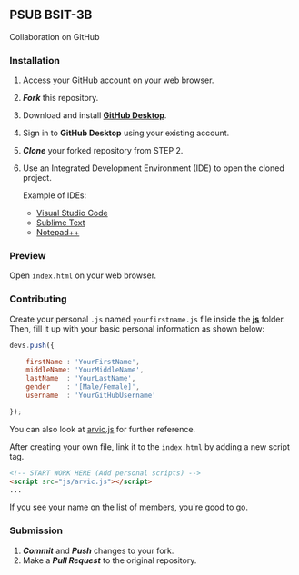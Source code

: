 ## PSUB BSIT-3B
Collaboration on GitHub

### Installation
1. Access your GitHub account on your web browser.
2. ***Fork*** this repository.
3. Download and install [**GitHub Desktop**](https://desktop.github.com/).
4. Sign in to <b>GitHub Desktop</b> using your existing account.
5. ***Clone*** your forked repository from STEP 2.
6. Use an Integrated Development Environment (IDE) to open the cloned project.

   Example of IDEs: 
   - [Visual Studio Code](https://code.visualstudio.com/)
   - [Sublime Text](https://www.sublimetext.com/)
   - [Notepad++](https://notepad-plus-plus.org/downloads/)

### Preview
Open `index.html` on your web browser.

### Contributing
Create your personal `.js` named `yourfirstname.js` file inside the [**js**](js) folder.
        <br>
        Then, fill it up with your basic personal information as shown below:
        
```javascript
devs.push({

    firstName : 'YourFirstName',
    middleName: 'YourMiddleName',
    lastName  : 'YourLastName',
    gender    : '[Male/Female]',
    username  : 'YourGitHubUsername'

});
```

You can also look at [arvic.js](js/arvic.js) for further reference.

After creating your own file, link it to the `index.html` by adding a new script tag.

```html
<!-- START WORK HERE (Add personal scripts) -->
<script src="js/arvic.js"></script>
...
```

If you see your name on the list of members, you're good to go.


### Submission
1. ***Commit*** and ***Push*** changes to your fork.
2. Make a ***Pull Request*** to the original repository.
